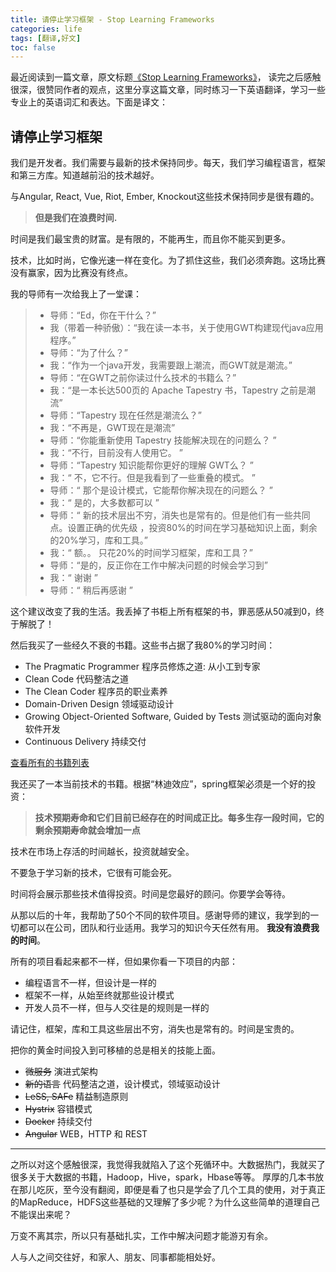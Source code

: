 ```yaml
---
title: 请停止学习框架 - Stop Learning Frameworks
categories: life
tags: [翻译,好文]
toc: false
---
```


最近阅读到一篇文章，原文标题[《Stop Learning Frameworks》](https://sizovs.net/2018/12/17/stop-learning-frameworks/)，
读完之后感触很深，很赞同作者的观点，这里分享这篇文章，同时练习一下英语翻译，学习一些专业上的英语词汇和表达。下面是译文：

## 请停止学习框架

我们是开发者。我们需要与最新的技术保持同步。每天，我们学习编程语言，框架和第三方库。知道越前沿的技术越好。

与Angular, React, Vue, Riot, Ember, Knockout这些技术保持同步是很有趣的。

> **但是我们在浪费时间.**

时间是我们最宝贵的财富。是有限的，不能再生，而且你不能买到更多。

技术，比如时尚，它像光速一样在变化。为了抓住这些，我们必须奔跑。这场比赛没有赢家，因为比赛没有终点。

我的导师有一次给我上了一堂课：

> - 导师：“Ed，你在干什么？”
> - 我（带着一种骄傲）：“我在读一本书，关于使用GWT构建现代java应用程序。”
> - 导师：“为了什么？”
> - 我：“作为一个java开发，我需要跟上潮流，而GWT就是潮流。”
> - 导师：“在GWT之前你读过什么技术的书籍么？”
> - 我：“是一本长达500页的 Apache Tapestry 书，Tapestry 之前是潮流”
> - 导师：“Tapestry 现在任然是潮流么？”
> - 我：“不再是，GWT现在是潮流”
> - 导师：“你能重新使用 Tapestry 技能解决现在的问题么？ ”
> - 我：“不行，目前没有人使用它。 ”
> - 导师：“Tapestry 知识能帮你更好的理解 GWT么？ ”
> - 我：“ 不，它不行。但是我看到了一些重叠的模式。 ”
> - 导师：“ 那个是设计模式，它能帮你解决现在的问题么？ ”
> - 我：“ 是的，大多数都可以 ”
> - 导师：“ 新的技术层出不穷，消失也是常有的。但是他们有一些共同点。设置正确的优先级 ，投资80%的时间在学习基础知识上面，剩余的20%学习，库和工具。”
> - 我：“ 额。。 只花20%的时间学习框架，库和工具？”
> - 导师：“是的，反正你在工作中解决问题的时候会学习到”
> - 我：“ 谢谢 ”
> - 导师：“ 稍后再感谢 ”

这个建议改变了我的生活。我丢掉了书柜上所有框架的书，罪恶感从50减到0，终于解脱了！

然后我买了一些经久不衰的书籍。这些书占据了我80%的学习时间：

- The Pragmatic Programmer 程序员修炼之道: 从小工到专家
- Clean Code  代码整洁之道
- The Clean Coder 程序员的职业素养
- Domain-Driven Design 领域驱动设计
- Growing Object-Oriented Software, Guided by Tests 测试驱动的面向对象软件开发
- Continuous Delivery 持续交付

[查看所有的书籍列表](https://sizovs.net/2019/03/17/the-best-books-all-software-developers-must-read/)

我还买了一本当前技术的书籍。根据“林迪效应”，spring框架必须是一个好的投资：

> **技术预期寿命和它们目前已经存在的时间成正比。每多生存一段时间，它的剩余预期寿命就会增加一点**

技术在市场上存活的时间越长，投资就越安全。

不要急于学习新的技术，它很有可能会死。

时间将会展示那些技术值得投资。时间是您最好的顾问。你要学会等待。


从那以后的十年，我帮助了50个不同的软件项目。感谢导师的建议，我学到的一切都可以在公司，团队和行业适用。我学习的知识今天任然有用。
**我没有浪费我的时间**。

所有的项目看起来都不一样，但如果你看一下项目的内部：

- 编程语言不一样，但设计是一样的
- 框架不一样，从始至终就那些设计模式
- 开发人员不一样，但与人交往是的规则是一样的

请记住，框架，库和工具这些层出不穷，消失也是常有的。时间是宝贵的。

把你的黄金时间投入到可移植的总是相关的技能上面。

- ~~微服务~~  演进式架构
- ~~新的语言~~  代码整洁之道，设计模式，领域驱动设计
- ~~LeSS, SAFe~~  精益制造原则
- ~~Hystrix~~  容错模式
- ~~Docker~~  持续交付
- ~~Angular~~  WEB，HTTP 和 REST


***

之所以对这个感触很深，我觉得我就陷入了这个死循环中。大数据热门，我就买了很多关于大数据的书籍，Hadoop，Hive，spark，Hbase等等。
厚厚的几本书放在那儿吃灰，至今没有翻阅，即便是看了也只是学会了几个工具的使用，对于真正的MapReduce，HDFS这些基础的又理解了多少呢？为什么这些简单的道理自己不能误出来呢？

万变不离其宗，所以只有基础扎实，工作中解决问题才能游刃有余。

人与人之间交往好，和家人、朋友、同事都能相处好。
